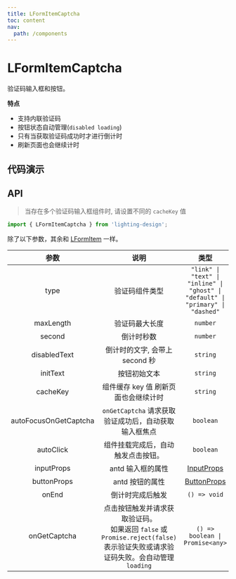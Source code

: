 ```yaml
---
title: LFormItemCaptcha
toc: content
nav:
  path: /components
---
```


# LFormItemCaptcha

验证码输入框和按钮。

**特点**

- 支持内联验证码
- 按钮状态自动管理(`disabled loading`)
- 只有当获取验证码成功时才进行倒计时
- 刷新页面也会继续计时

## 代码演示

<code src='./demos/Demo1.tsx'></code>

## API

> 当存在多个验证码输入框组件时, 请设置不同的 `cacheKey` 值

```ts
import { LFormItemCaptcha } from 'lighting-design';
```

除了以下参数，其余和 [LFormItem](/components/form-item#api) 一样。

|         参数          |                                                               说明                                                               |                                      类型                                       |         默认值         |
| :-------------------: | :------------------------------------------------------------------------------------------------------------------------------: | :-----------------------------------------------------------------------------: | :--------------------: |
|         type          |                                                          验证码组件类型                                                          | `"link" \| "text" \| "inline" \| "ghost" \| "default" \| "primary" \| "dashed"` |      `'default'`       |
|       maxLength       |                                                          验证码最大长度                                                          |                                    `number`                                     |          `6`           |
|        second         |                                                            倒计时秒数                                                            |                                    `number`                                     |          `60`          |
|     disabledText      |                                                  倒计时的文字, 会带上 second 秒                                                  |                                    `string`                                     |        `重发 `         |
|       initText        |                                                           按钮初始文本                                                           |                                    `string`                                     |      `获取验证码`      |
|       cacheKey        |                                               组件缓存 key 值 刷新页面也会继续计时                                               |                                    `string`                                     | `__LFormItemCaptcha__` |
| autoFocusOnGetCaptcha |                                      `onGetCaptcha` 请求获取验证成功后，自动获取输入框焦点                                       |                                    `boolean`                                    |         `true`         |
|       autoClick       |                                                组件挂载完成后，自动触发点击按钮。                                                |                                    `boolean`                                    |        `false`         |
|      inputProps       |                                                        antd 输入框的属性                                                         |            [InputProps](https://ant.design/components/button-cn#api)            |          `-`           |
|      buttonProps      |                                                         antd 按钮的属性                                                          |           [ButtonProps](https://ant.design/components/input-cn/#api)            |          `-`           |
|         onEnd         |                                                         倒计时完成后触发                                                         |                                  `() => void`                                   |          `- `          |
|     onGetCaptcha      | 点击按钮触发并请求获取验证码。<br/>如果返回 `false` 或 `Promise.reject(false)` 表示验证失败或请求验证码失败。会自动管理`loading` |                         `() => boolean \| Promise<any>`                         |      `() => true`      |
